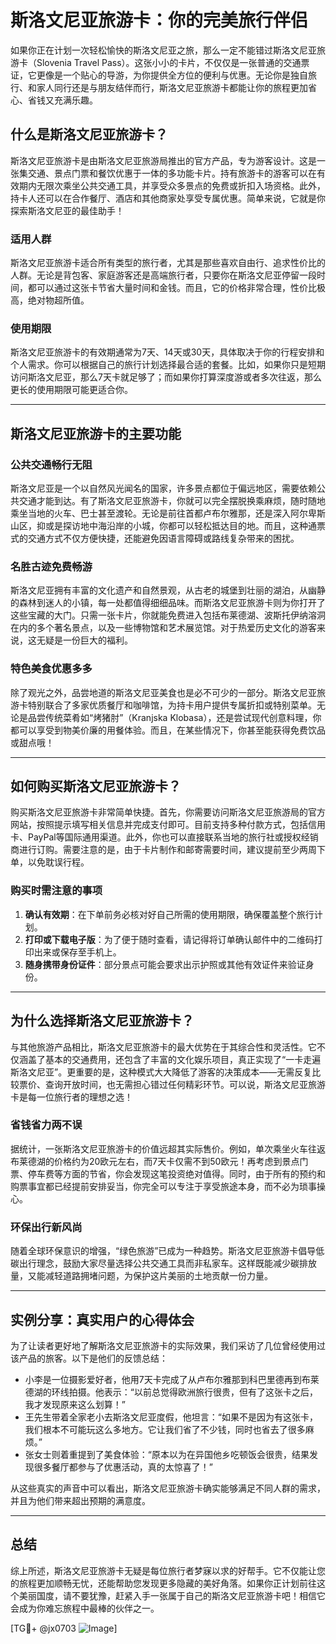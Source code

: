 # 斯洛文尼亚旅游卡：你的完美旅行伴侣

如果你正在计划一次轻松愉快的斯洛文尼亚之旅，那么一定不能错过斯洛文尼亚旅游卡（Slovenia Travel Pass）。这张小小的卡片，不仅仅是一张普通的交通票证，它更像是一个贴心的导游，为你提供全方位的便利与优惠。无论你是独自旅行、和家人同行还是与朋友结伴而行，斯洛文尼亚旅游卡都能让你的旅程更加省心、省钱又充满乐趣。

## 什么是斯洛文尼亚旅游卡？

斯洛文尼亚旅游卡是由斯洛文尼亚旅游局推出的官方产品，专为游客设计。这是一张集交通、景点门票和餐饮优惠于一体的多功能卡片。持有旅游卡的游客可以在有效期内无限次乘坐公共交通工具，并享受众多景点的免费或折扣入场资格。此外，持卡人还可以在合作餐厅、酒店和其他商家处享受专属优惠。简单来说，它就是你探索斯洛文尼亚的最佳助手！

### 适用人群

斯洛文尼亚旅游卡适合所有类型的旅行者，尤其是那些喜欢自由行、追求性价比的人群。无论是背包客、家庭游客还是高端旅行者，只要你在斯洛文尼亚停留一段时间，都可以通过这张卡节省大量时间和金钱。而且，它的价格非常合理，性价比极高，绝对物超所值。

### 使用期限

斯洛文尼亚旅游卡的有效期通常为7天、14天或30天，具体取决于你的行程安排和个人需求。你可以根据自己的旅行计划选择最合适的套餐。比如，如果你只是短期访问斯洛文尼亚，那么7天卡就足够了；而如果你打算深度游或者多次往返，那么更长的使用期限可能更适合你。

---

## 斯洛文尼亚旅游卡的主要功能

### 公共交通畅行无阻

斯洛文尼亚是一个以自然风光闻名的国家，许多景点都位于偏远地区，需要依赖公共交通才能到达。有了斯洛文尼亚旅游卡，你就可以完全摆脱换乘麻烦，随时随地乘坐当地的火车、巴士甚至渡轮。无论是前往首都卢布尔雅那，还是深入阿尔卑斯山区，抑或是探访地中海沿岸的小城，你都可以轻松抵达目的地。而且，这种通票式的交通方式不仅方便快捷，还能避免因语言障碍或路线复杂带来的困扰。

### 名胜古迹免费畅游

斯洛文尼亚拥有丰富的文化遗产和自然景观，从古老的城堡到壮丽的湖泊，从幽静的森林到迷人的小镇，每一处都值得细细品味。而斯洛文尼亚旅游卡则为你打开了这些宝藏的大门。只需一张卡片，你就能免费进入包括布莱德湖、波斯托伊纳溶洞在内的多个著名景点，以及一些博物馆和艺术展览馆。对于热爱历史文化的游客来说，这无疑是一份巨大的福利。

### 特色美食优惠多多

除了观光之外，品尝地道的斯洛文尼亚美食也是必不可少的一部分。斯洛文尼亚旅游卡特别联合了多家优质餐厅和咖啡馆，为持卡用户提供专属折扣或特别菜单。无论是品尝传统菜肴如“烤猪肘”（Kranjska Klobasa），还是尝试现代创意料理，你都可以享受到物美价廉的用餐体验。而且，在某些情况下，你甚至能获得免费饮品或甜点哦！

---

## 如何购买斯洛文尼亚旅游卡？

购买斯洛文尼亚旅游卡非常简单快捷。首先，你需要访问斯洛文尼亚旅游局的官方网站，按照提示填写相关信息并完成支付即可。目前支持多种付款方式，包括信用卡、PayPal等国际通用渠道。此外，你也可以直接联系当地的旅行社或授权经销商进行订购。需要注意的是，由于卡片制作和邮寄需要时间，建议提前至少两周下单，以免耽误行程。

### 购买时需注意的事项

1. **确认有效期**：在下单前务必核对好自己所需的使用期限，确保覆盖整个旅行计划。
2. **打印或下载电子版**：为了便于随时查看，请记得将订单确认邮件中的二维码打印出来或保存至手机上。
3. **随身携带身份证件**：部分景点可能会要求出示护照或其他有效证件来验证身份。

---

## 为什么选择斯洛文尼亚旅游卡？

与其他旅游产品相比，斯洛文尼亚旅游卡的最大优势在于其综合性和灵活性。它不仅涵盖了基本的交通费用，还包含了丰富的文化娱乐项目，真正实现了“一卡走遍斯洛文尼亚”。更重要的是，这种模式大大降低了游客的决策成本——无需反复比较票价、查询开放时间，也无需担心错过任何精彩环节。可以说，斯洛文尼亚旅游卡是每一位旅行者的理想之选！

### 省钱省力两不误

据统计，一张斯洛文尼亚旅游卡的价值远超其实际售价。例如，单次乘坐火车往返布莱德湖的价格约为20欧元左右，而7天卡仅需不到50欧元！再考虑到景点门票、停车费等方面的节省，你会发现这笔投资绝对值得。同时，由于所有的预约和购票事宜都已经提前安排妥当，你完全可以专注于享受旅途本身，而不必为琐事操心。

### 环保出行新风尚

随着全球环保意识的增强，“绿色旅游”已成为一种趋势。斯洛文尼亚旅游卡倡导低碳出行理念，鼓励大家尽量选择公共交通工具而非私家车。这样既能减少碳排放量，又能减轻道路拥堵问题，为保护这片美丽的土地贡献一份力量。

---

## 实例分享：真实用户的心得体会

为了让读者更好地了解斯洛文尼亚旅游卡的实际效果，我们采访了几位曾经使用过该产品的旅客。以下是他们的反馈总结：

- 小李是一位摄影爱好者，他用7天卡完成了从卢布尔雅那到科巴里德再到布莱德湖的环线拍摄。他表示：“以前总觉得欧洲旅行很贵，但有了这张卡之后，我才发现原来这么划算！”
- 王先生带着全家老小去斯洛文尼亚度假，他坦言：“如果不是因为有这张卡，我们根本不可能玩这么多地方。它让我们省了不少钱，同时也省去了很多麻烦。”
- 张女士则着重提到了美食体验：“原本以为在异国他乡吃顿饭会很贵，结果发现很多餐厅都参与了优惠活动，真的太惊喜了！”

从这些真实的声音中可以看出，斯洛文尼亚旅游卡确实能够满足不同人群的需求，并且为他们带来超出预期的满意度。

---

## 总结

综上所述，斯洛文尼亚旅游卡无疑是每位旅行者梦寐以求的好帮手。它不仅能让您的旅程更加顺畅无忧，还能帮助您发现更多隐藏的美好角落。如果你正计划前往这个美丽国度，请不要犹豫，赶紧入手一张属于自己的斯洛文尼亚旅游卡吧！相信它会成为你难忘旅程中最棒的伙伴之一。

[TG💪+ @jx0703 ![Image](https://github.com/user-attachments/assets/dbca1d08-cadb-493c-b0ec-ad6f7a83f270)]